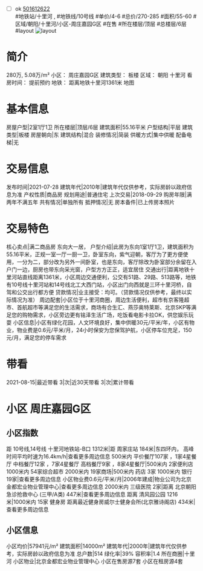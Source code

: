 - [ ] ok [501612622](https://bj.5i5j.com/ershoufang/501612622.html)  
 #地铁站/十里河 ,  #地铁线/10号线
#单价/4-6 #总价/270-285 #面积/55-60   #区域/朝阳/十里河/小区-周庄嘉园G区 #在售 #所在楼层/顶层 #总楼层/6层 #layout 
![layout](http://image2a.5i5j.com/bdir/layout/5e58747faaf64b8f8b563de573c60eeb.jpg_P5.jpg) 
# 简介 
 280万,  5.08万/m² 
小区： 周庄嘉园G区
建筑类型： 板楼
区域： 朝阳 十里河
看房时间： 提前预约
地铁： 距离地铁十里河1361米 地图
# 基本信息 
 房屋户型|2室1厅1卫
所在楼层|顶层/6层
建筑面积|55.16平米
户型结构|平层
建筑类型|板楼
房屋朝向|东
建筑结构|混合
装修情况|简装
供暖方式|集中供暖
配备电梯|无
# 交易信息 
 发布时间|2021-07-28
建筑年代|2010年|建筑年代仅供参考，实际房龄以政府信息为准
产权性质|商品房
规划用途|普通住宅
上次交易|2018-09-29
购房年限|满两年不满五年
共有情况|单独所有
抵押情况|无
房本备件|已上传房本照片
# 交易特色 
 核心卖点|满二商品房 东向大一居，
户型介绍|此房为东向1室1厅1卫，建筑面积为55.16平米，正规一室一厅一厨一卫，卧室东向，紫气迎朝，客厅为了更方便使用，一分为二，部分改为另外一间卧室，也是东向，客厅除改为卧室部分余留在入户门一边，厨房也带东向采光窗，户型方方正正，适宜居住
交通出行|距离地铁十里河站直线距离1361米，小区周边交通便利，公交有51路、29路、513路等，地铁有10号线十里河站和14号线北工大西门站，小区出门向西就是三环十里河桥，自驾和公交出行都方便
贷款情况|业主接受：均可。（贷款情况仅供参考，最终以实际情况为准）
周边配套|小区位于十里河商圈，周边生活便利，超市有京客隆超市、首航超市等满足您的生活需求，商场有合生汇、燕莎奥特莱斯、北京SKP等满足您的购物需求，小区旁边更有铭泽生活广场，吃饭看电影卡拉OK，供您娱乐玩耍
小区信息|小区有绿化花园，人文环境良好，集中供暖30元/平米/年，小区有物业，物业费是0.6元/平米/月，24小时保安为您保驾护航，小区停车位充足，150元/月，满足您的停车需求
# 带看 
 2021-08-15|最近带看	 3|次|近30天带看	 3|次|累计带看
# 小区 周庄嘉园G区
## 小区指数 
 距 10号线,14号线 十里河地铁站-B口 1312米|距 周家庄站 184米|东四环内， 高峰时间平均时速为16.4km/h|查看更多周边信息
500米内 平价餐厅107家 ，1家4星餐厅
中档餐厅12家 ，7家4星餐厅
高档餐厅9家 ，8家4星餐厅|500米内 2家便利店
1000米内 54家综合超市
2000米内 19家商场|500米内 药店 3家
1000米内 银行 19家|查看更多周边信息
小区物业费0.6元/平米/月|2006年建成|物业公司为北京金都宏业物业管理中心|查看更多周边信息
2000米内 三级医院 2家|距离 北京朝阳急诊抢救中心 (三甲/A类) 447米|查看更多周边信息
距离 清风园公园 1216米|1000米内 15家 健身房
距离最近健身房威尔士健身会所(北京雅诗阁店) 434米|查看更多周边信息
## 小区信息 
 小区均价|57941元/m²
建筑面积|14000m²
建筑年代|2000年|建筑年代仅供参考，实际房龄以政府信息为准
总户数|514
绿化率|39%
容积率|1.4
所在商圈|十里河
小区物业|北京金都宏业物业管理中心
小区在售房源7套
小区在租房源4套
